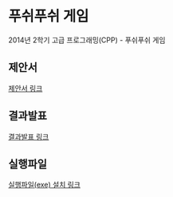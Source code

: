 # 푸쉬푸쉬 게임
2014년 2학기 고급 프로그래밍(CPP) - 푸쉬푸쉬 게임

## 제안서
[제안서 링크](https://drive.google.com/open?id=12NXi012Jw_1b2wlgjggGDZEGtVLFSuf0)

## 결과발표
[결과발표 링크](https://drive.google.com/open?id=1b3vvONkj8cFESyRID-2yzLT3nTpiikMz)

## 실행파일
[실행파일(exe) 설치 링크](https://drive.google.com/open?id=1F1ZAetCtQDGOt1m2-WHtbanTozldUF6Y)